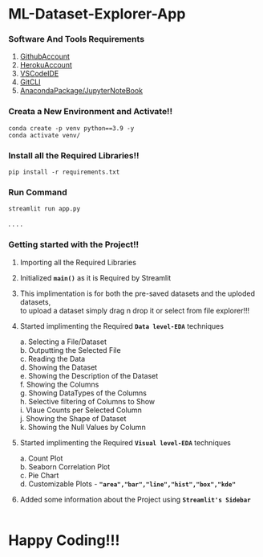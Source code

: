 # ML-Dataset-Explorer-App

### Software And Tools Requirements

1. [GithubAccount](https://github.com)
2. [HerokuAccount](https://heroku.com)
3. [VSCodeIDE](https://code.visualstudio.com/)
4. [GitCLI](https://git-scm.com/downloads)
5. [AnacondaPackage/JupyterNoteBook](https://www.anaconda.com/products/distribution)

### Creata a New Environment and Activate!!

```
conda create -p venv python==3.9 -y
conda activate venv/
```

### Install all the Required Libraries!!

```
pip install -r requirements.txt
```

### Run Command

```
streamlit run app.py
```
.
.
.
.
### Getting started with the Project!!

1. Importing all the Required Libraries
&nbsp;

2. Initialized **`main()`** as it is Required by Streamlit
&nbsp;

3. This implimentation is for both the pre-saved datasets and the uploded datasets, <br/>
to upload a dataset simply drag n drop it or select from file explorer!!!
&nbsp;

4. Started implimenting the Required **`Data level-EDA`** techniques 
&nbsp;

    a. Selecting a File/Dataset <br/>
    b. Outputting the Selected File <br/>
    c. Reading the Data <br/>
    d. Showing the Dataset <br/>
    e. Showing the Description of the Dataset <br/>
    f. Showing the Columns <br/>
    g. Showing DataTypes of the Columns <br/>
    h. Selective filtering of Columns to Show <br/>
    i. Vlaue Counts per Selected Column <br/>
    j. Showing the Shape of Dataset <br/>
    k. Showing the Null Values by Column 
&nbsp;

5. Started implimenting the Required **`Visual level-EDA`** techniques
&nbsp;

    a. Count Plot <br/>
    b. Seaborn Correlation Plot <br/>
    c. Pie Chart <br/>
    d. Customizable Plots - **`"area","bar","line","hist","box","kde"`**
&nbsp;

6. Added some information about the Project using **`Streamlit's Sidebar`** <br/>
&nbsp;

# Happy Coding!!!
